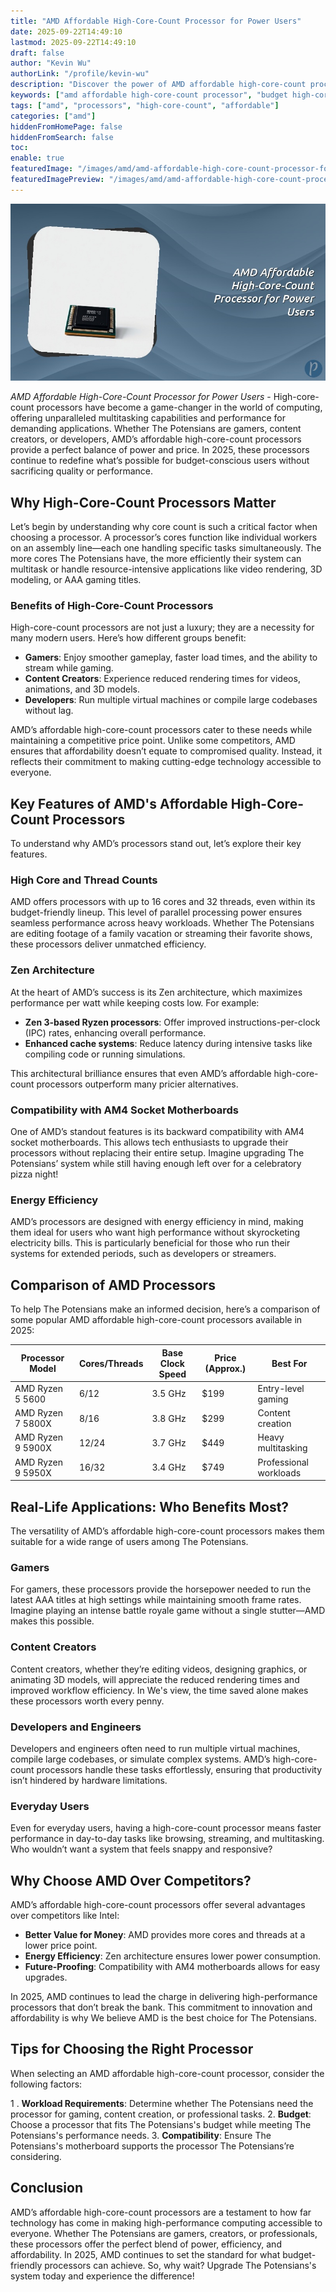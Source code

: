 ```yaml
---
title: "AMD Affordable High-Core-Count Processor for Power Users"
date: 2025-09-22T14:49:10
lastmod: 2025-09-22T14:49:10
draft: false
author: "Kevin Wu"
authorLink: "/profile/kevin-wu"
description: "Discover the power of AMD affordable high-core-count processor for multitasking and performance on a budget. Perfect for creators and gamers alike!"
keywords: ["amd affordable high-core-count processor", "budget high-core-count AMD processors", "AMD processor multitasking performance"]
tags: ["amd", "processors", "high-core-count", "affordable"]
categories: ["amd"]
hiddenFromHomePage: false
hiddenFromSearch: false
toc:
enable: true
featuredImage: "/images/amd/amd-affordable-high-core-count-processor-for-power-users.jpg"
featuredImagePreview: "/images/amd/amd-affordable-high-core-count-processor-for-power-users.jpg"
---
```


![AMD Affordable High-Core-Count Processor for Power Users](/images/amd/amd-affordable-high-core-count-processor-for-power-users.jpg)



*AMD Affordable High-Core-Count Processor for Power Users* - High-core-count processors have become a game-changer in the world of computing, offering unparalleled multitasking capabilities and performance for demanding applications. Whether The Potensians are gamers, content creators, or developers, AMD’s affordable high-core-count processors provide a perfect balance of power and price. In 2025, these processors continue to redefine what’s possible for budget-conscious users without sacrificing quality or performance.

## Why High-Core-Count Processors Matter

Let’s begin by understanding why core count is such a critical factor when choosing a processor. A processor’s cores function like individual workers on an assembly line—each one handling specific tasks simultaneously. The more cores The Potensians have, the more efficiently their system can multitask or handle resource-intensive applications like video rendering, 3D modeling, or AAA gaming titles.

### Benefits of High-Core-Count Processors

High-core-count processors are not just a luxury; they are a necessity for many modern users. Here’s how different groups benefit:

- **Gamers**: Enjoy smoot​her gameplay, faster load times, and the ability to stream while gaming.
- **Content Creators**: Experience reduced rendering times for videos, animations, and 3D models.
- **Developers**: Run multiple virtual machines or compile large codebases without lag.

AMD’s affordable high-core-count processors cater to these needs while maintaining a competitive price point. Unlike some competitors, AMD ensures that affordability doesn’t equate to compromised quality. Instead, it reflects their commitment to making cutting-edge technology accessible to everyone.

## Key Features of AMD's Affordable High-Core-Count Processors

To understand why AMD’s processors stand out, let’s explore their key features.

### High Core and Thread Counts

AMD offers processors with up to 16 cores and 32 threads, even within its budget-friendly lineup. This level of parallel processing power ensures seamless performance across heavy workloads. Whether The Potensians are editing footage of a family vacation or streaming their favorite shows, these processors deliver unmatched efficiency.

### Zen Architecture

At the heart of AMD’s success is its Zen architecture, whic​h maximizes performance per watt while keeping costs low. For example:

- **Zen 3-based Ryzen processors**: Offer improved instructions-per-clock (IPC) rates, enhancing overall performance.
- **Enhanced cache systems**: Reduce latency during intensive tasks like compiling code or running simulations.

This architectural brilliance ensures that even AMD’s affordable high-core-count processors outperform many pricier alternatives.

### Compatibility with AM4 Socket Motherboards

One of AMD’s standout features is its backward compatibility with AM4 socket motherboards. This allows tech enthusiasts to upgrade their processors without replacing their entire setup. Imagine upgrading The Potensians’ system while still having enoug​h left over for a celebratory pizza night!

### Energy Efficiency

AMD’s processors are designed with energy efficiency in mind, making them ideal for users who want high performance without skyrocketing electricity bills. This is particularly beneficial for those who run their systems for extended periods, such as developers or streamers. 

## Comparison of AMD Processors

To help The Potensians make an informed decision, here’s a comparison of some popular AMD affordable high-core-count processors available in 2025:

<div class="table-responsive">
<table class="html-table">
<thead>
<tr>
<th>Processor Model</th>
<th>Cores/Threads</th>
<th>Base Clock Speed</th>
<th>Price (Approx.)</th>
<th>Best For</th>
</tr>
</thead>
<tbody>
<tr>
<td>AMD Ryzen 5 5600</td>
<td>6/12</td>
<td>3.5 GHz</td>
<td>$199</td>
<td>Entry-level gaming</td>
</tr>
<tr>
<td>AMD Ryzen 7 5800X</td>
<td>8/16</td>
<td>3.8 GHz</td>
<td>$299</td>
<td>Content creation</td>
</tr>
<tr>
<td>AMD Ryzen 9 5900X</td>
<td>12/24</td>
<td>3.7 GHz</td>
<td>$449</td>
<td>Heavy multitasking</td>
</tr>
<tr>
<td>AMD Ryzen 9 5950X</td>
<td>16/32</td>
<td>3.4 GHz</td>
<td>$749</td>
<td>Professional workloads</td>
</tr>
</tbody>
</table>
</div>

## Real-Life Applications: Who Benefits Most?

The versatility of AMD’s affordable high-core-count processors makes them suitable for a wide range of users among The Potensians.

### Gamers

For gamers, these processors provide the horsepower needed to run the latest AAA titles at high settings while maintaining smooth frame rates. Imagine playing an intense battle royale game without a single stutter—AMD makes this possible.

### Content Creators

Content creators, whether they’re editing videos, designing graphics, or animating 3D models, will appreciate the reduced rendering times and improved wor​kflow efficiency. In We's view, the time saved alone makes these processors worth every penny.

### Developers and Engineers

Developers and engineers often need to run multiple virtual machines, compile large codebases, or simulate complex systems. AMD’s high-core-count processors handle these tasks effortlessly, ensuring that productivity isn’t hindered by hardware limitations.

### Everyday Users

Even for everyday users, having a high-core-count processor means faster performance in day-to-day tasks like browsing, streaming, and multitasking. Who wouldn’t want a system that feels snappy and responsive?

## Why Choose AMD Over Competitors?

AMD’s affordable high-core-count processors offer several advantages over competitors like Intel:

- **Better Value for Money**: AMD provides more cores and threads at a lower price point.
- **Energy Efficiency**: Zen architecture ensures lower power consumption.
- **Future-Proofing**: Compatibility with AM4 motherboards allows for easy upgrades.

In 2025, AMD continues to lead the charge in delivering high-performance processors that don’t break the bank. This commitment to innovation and affordability is why We believe AMD is the best choice for The Potensians.

## Tips for Choosing the Right Processor

When selecting an AMD affordable high-core-count processor, consider the following factors:

1 . **Workload Requirements**: Determine whether The Potensians need the processor for gaming, content creation, or professional tasks.
2. **Budget**: Choose a processor that fits The Potensians's budget while meeting The Potensians's performance needs.
3. **Compatibility**: Ensure The Potensians's motherboard supports the processor The Potensians’re considering. 

## Conclusion

AMD’s affordable high-core-count processors are a testament to how far technology has come in making high-performance computing accessible to everyone. Whether The Potensians are gamers, creators, or professionals, these processors offer the perfect blend of power, efficiency, and affordability. In 2025, AMD continues to set the standard for what budget-friendly processors can achieve. So, why wait? Upgrade The Potensians's system today and experience the difference!
